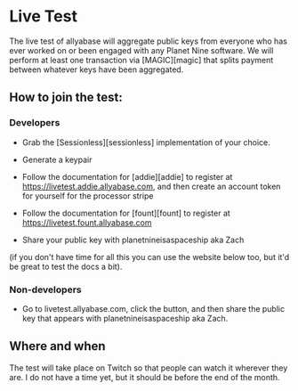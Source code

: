 # Live Test

The live test of allyabase will aggregate public keys from everyone who has ever worked on or been engaged with any Planet Nine software.
We will perform at least one transaction via [MAGIC][magic] that splits payment between whatever keys have been aggregated. 

## How to join the test:

### Developers

* Grab the [Sessionless][sessionless] implementation of your choice.

* Generate a keypair

* Follow the documentation for [addie][addie] to register at https://livetest.addie.allyabase.com, and then create an account token for yourself for the processor stripe

* Follow the documentation for [fount][fount] to register at https://livetest.fount.allyabase.com

* Share your public key with planetnineisaspaceship aka Zach

(if you don't have time for all this you can use the website below too, but it'd be great to test the docs a bit). 

### Non-developers

* Go to livetest.allyabase.com, click the button, and then share the public key that appears with planetnineisaspaceship aka Zach.

## Where and when

The test will take place on Twitch so that people can watch it wherever they are. 
I do not have a time yet, but it should be before the end of the month.



